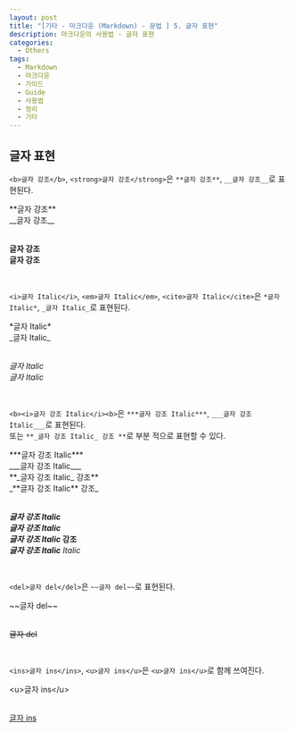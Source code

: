 ```yaml
---
layout: post
title: "[기타 - 마크다운 (Markdown) - 문법 ] 5. 글자 표현"
description: 마크다운의 사용법 - 글자 표현
categories:
  - Others
tags:
  - Markdown
  - 마크다운
  - 가이드
  - Guide
  - 사용법  
  - 정리
  - 기타
---
```


## 글자 표현

`<b>글자 강조</b>`, `<strong>글자 강조</strong>`은 `**글자 강조**`, `__글자 강조__`로 표현된다.
<div class="-box-in-post">
    **글자 강조**&nbsp;&nbsp;
    <br>
    __글자 강조__&nbsp;&nbsp;
</div>

<br>

**글자 강조**  
__글자 강조__

<br>

`<i>글자 Italic</i>`, `<em>글자 Italic</em>`, `<cite>글자 Italic</cite>`은 `*글자 Italic*`, `_글자 Italic_`로 표현된다.
<div class="-box-in-post">
    *글자 Italic*&nbsp;&nbsp;
    <br>
    _글자 Italic_&nbsp;&nbsp;
</div>

<br>

*글자 Italic*  
_글자 Italic_  

<br>

`<b><i>글자 강조 Italic</i><b>`은 `***글자 강조 Italic***`, `___글자 강조 Italic___`로 표현된다.  
또는 `**_글자 강조 Italic_ 강조 **`로 부분 적으로 표현할 수 있다.
<div class="-box-in-post">
    ***글자 강조 Italic***&nbsp;&nbsp;
    <br>
    ___글자 강조 Italic___&nbsp;&nbsp;
    <br>
    **_글자 강조 Italic_ 강조**&nbsp;&nbsp;
    <br>
    _**글자 강조 Italic** 강조_&nbsp;&nbsp;
</div>

<br>

***글자 강조 Italic***  
___글자 강조 Italic___  
**_글자 강조 Italic_ 강조**  
_**글자 강조 Italic** Italic_  

<br>

`<del>글자 del</del>`은 `~~글자 del~~`로 표현된다.
<div class="-box-in-post">
    ~~글자 del~~
</div>

<br>

~~글자 del~~

<br>


`<ins>글자 ins</ins>`, `<u>글자 ins</u>`은 `<u>글자 ins</u>`로 함께 쓰여진다.
<div class="-box-in-post">
    &lt;u&gt;글자 ins&lt;/u&gt;
</div>

<br>

<u>글자 ins</u>
